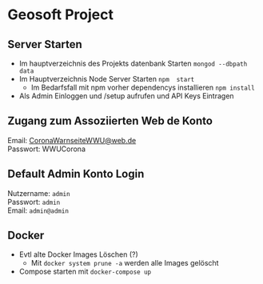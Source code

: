 # Geosoft Project

## Server Starten
- Im hauptverzeichnis des  Projekts  datenbank  Starten
`mongod --dbpath data`
- Im Hauptverzeichnis  Node Server  Starten `npm  start`
  - Im  Bedarfsfall  mit npm vorher  dependencys  installieren `npm install` 
- Als Admin Einloggen und /setup aufrufen und API Keys Eintragen

## Zugang zum Assoziierten Web de Konto
Email: CoronaWarnseiteWWU@web.de <br>
Passwort: WWUCorona

## Default Admin Konto Login
Nutzername: `admin` <br>
Passwort: `admin` <br>
Email: `admin@admin` <br>

## Docker
- Evtl alte Docker Images Löschen (?)
    - Mit `docker system prune -a` werden alle Images gelöscht
- Compose starten mit `docker-compose up`
